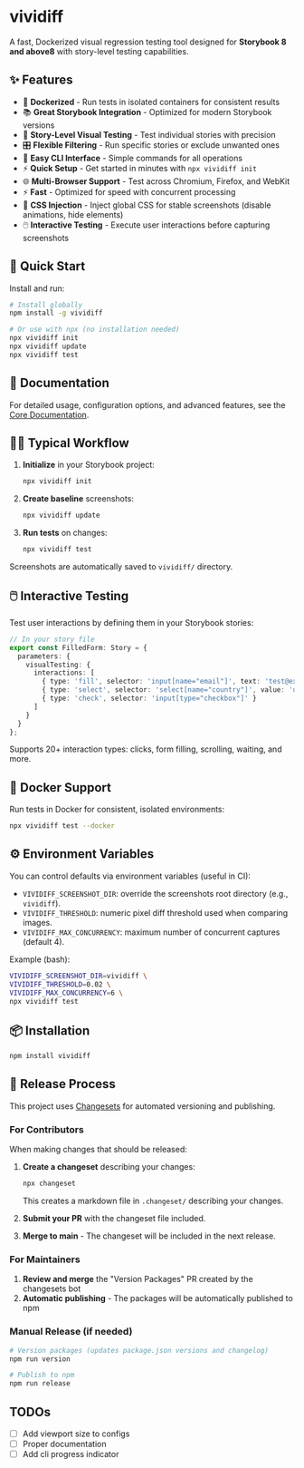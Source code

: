 # vividiff

A fast, Dockerized visual regression testing tool designed for **Storybook 8 and above8** with story-level testing capabilities.

## ✨ Features

- 🐳 **Dockerized** - Run tests in isolated containers for consistent results
- 📚 **Great Storybook Integration** - Optimized for modern Storybook versions
- 🎯 **Story-Level Visual Testing** - Test individual stories with precision
- 🎛️ **Flexible Filtering** - Run specific stories or exclude unwanted ones
- 🚀 **Easy CLI Interface** - Simple commands for all operations
- ⚡ **Quick Setup** - Get started in minutes with `npx vividiff init`
- 🌐 **Multi-Browser Support** - Test across Chromium, Firefox, and WebKit
- ⚡ **Fast** - Optimized for speed with concurrent processing
- 🎨 **CSS Injection** - Inject global CSS for stable screenshots (disable animations, hide elements)
- 🖱️ **Interactive Testing** - Execute user interactions before capturing screenshots

## 🚀 Quick Start

Install and run:

```bash
# Install globally
npm install -g vividiff

# Or use with npx (no installation needed)
npx vividiff init
npx vividiff update
npx vividiff test
```

## 📖 Documentation

For detailed usage, configuration options, and advanced features, see the [Core Documentation](./packages/core/README.md).

## 🏃‍♂️ Typical Workflow

1. **Initialize** in your Storybook project:
   ```bash
   npx vividiff init
   ```

2. **Create baseline** screenshots:
   ```bash
   npx vividiff update
   ```

3. **Run tests** on changes:
   ```bash
   npx vividiff test
   ```

Screenshots are automatically saved to `vividiff/` directory.

## 🖱️ Interactive Testing

Test user interactions by defining them in your Storybook stories:

```typescript
// In your story file
export const FilledForm: Story = {
  parameters: {
    visualTesting: {
      interactions: [
        { type: 'fill', selector: 'input[name="email"]', text: 'test@example.com' },
        { type: 'select', selector: 'select[name="country"]', value: 'us' },
        { type: 'check', selector: 'input[type="checkbox"]' }
      ]
    }
  }
};
```

Supports 20+ interaction types: clicks, form filling, scrolling, waiting, and more.

## 🐳 Docker Support

Run tests in Docker for consistent, isolated environments:

```bash
npx vividiff test --docker
```

## ⚙️ Environment Variables

You can control defaults via environment variables (useful in CI):

- `VIVIDIFF_SCREENSHOT_DIR`: override the screenshots root directory (e.g., `vividiff`).
- `VIVIDIFF_THRESHOLD`: numeric pixel diff threshold used when comparing images.
- `VIVIDIFF_MAX_CONCURRENCY`: maximum number of concurrent captures (default 4).

Example (bash):

```bash
VIVIDIFF_SCREENSHOT_DIR=vividiff \
VIVIDIFF_THRESHOLD=0.02 \
VIVIDIFF_MAX_CONCURRENCY=6 \
npx vividiff test
```

## 📦 Installation

```bash
npm install vividiff
```

## 🚀 Release Process

This project uses [Changesets](https://github.com/changesets/changesets) for automated versioning and publishing.

### For Contributors

When making changes that should be released:

1. **Create a changeset** describing your changes:
   ```bash
   npx changeset
   ```
   This creates a markdown file in `.changeset/` describing your changes.

2. **Submit your PR** with the changeset file included.

3. **Merge to main** - The changeset will be included in the next release.

### For Maintainers

1. **Review and merge** the "Version Packages" PR created by the changesets bot
2. **Automatic publishing** - The packages will be automatically published to npm

### Manual Release (if needed)

```bash
# Version packages (updates package.json versions and changelog)
npm run version

# Publish to npm
npm run release
```

## TODOs
- [ ] Add viewport size to configs
- [ ] Proper documentation
- [ ] Add cli progress indicator
